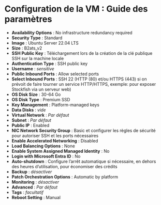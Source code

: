 # Configuration de la VM : Guide des paramètres

- **Availability Options** : No infrastructure redundancy required
- **Security Type** : Standard
- **Image** : Ubuntu Server 22.04 LTS
- **Size** : B2ats_v2
- **SSH Public Key** : Téléchargement lors de la création de la clé publique SSH sur la machine locale
- **Authentication Type** : SSH public key
- **Username** : *sensitive*
- **Public Inbound Ports** : Allow selected ports
- **Select Inbound Ports** : SSH 22 (HTTP (80) et/ou HTTPS (443) si on prévoit de faire tourner un service HTTP/HTTPS, exemple: pour exposer Stockfish via un serveur web)
- **OS Disk Size** : 30-64 Go
- **OS Disk Type** : Premium SSD
- **Key Management** : Platform-managed keys
- **Data Disks** : *vide*
- **Virtual Network** : *Par défaut*
- **Subnet** : *Par défaut*
- **Public IP** : Enabled
- **NIC Network Security Group** : Basic et configurer les règles de sécurité pour autoriser SSH et les ports nécessaires
- **Enable Accelerated Networking** : Disabled
- **Load Balancing Options** : None
- **Enable System Assigned Managed Identity** : No
- **Login with Microsoft Entra ID** : No
- **Auto-shutdown** : Configure l’arrêt automatique si nécessaire, en dehors des heures d’utilisation, pour économiser des crédits
- **Backup** : *désactiver*
- **Patch Orchestration Options** : Automatic by platform
- **Monitoring** : *désactiver*
- **Advanced** : *Par défaut*
- **Tags** : *facultatif*
- **Reboot Setting** : Manual
